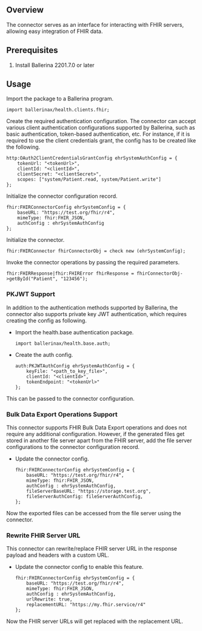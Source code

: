 ## Overview

The connector serves as an interface for interacting with FHIR servers, allowing easy integration of FHIR data.

## Prerequisites

1. Install Ballerina 2201.7.0 or later

## Usage

Import the package to a Ballerina program.

```ballerina
import ballerinax/health.clients.fhir;
```

Create the required authentication configuration. The connector can accept various client authentication configurations supported by Ballerina, such as basic authentication, token-based authentication, etc. For instance, if it is required to use the client credentials grant, the config has to be created like the following.

```ballerina
http:OAuth2ClientCredentialsGrantConfig ehrSystemAuthConfig = {
    tokenUrl: "<tokenUrl>",
    clientId: "<clientId>",
    clientSecret: "<clientSecret>",
    scopes: ["system/Patient.read, system/Patient.write"]
};
```

Initialize the connector configuration record.

```ballerina
fhir:FHIRConnectorConfig ehrSystemConfig = {
    baseURL: "https://test.org/fhir/r4",
    mimeType: fhir:FHIR_JSON,
    authConfig : ehrSystemAuthConfig
};
```

Initialize the connector.

```ballerina
fhir:FHIRConnector fhirConnectorObj = check new (ehrSystemConfig);
```

Invoke the connector operations by passing the required parameters.

```ballerina
fhir:FHIRResponse|fhir:FHIRError fhirResponse = fhirConnectorObj->getById("Patient", "123456");
```

### PKJWT Support

In addition to the authentication methods supported by Ballerina, the connector also supports private key JWT authentication, which requires creating the config as following.

* Import the health.base authentication package.

    ```ballerina
    import ballerinax/health.base.auth;
    ```

* Create the auth config.

    ```ballerina
    auth:PKJWTAuthConfig ehrSystemAuthConfig = {
        keyFile: "<path_to_key_file>",
        clientId: "<clientId>",
        tokenEndpoint: "<tokenUrl>"
    };
    ```

This can be passed to the connector configuration.

### Bulk Data Export Operations Support

This connector supports FHIR Bulk Data Export operations and does not require any additional configuration.
However, if the generated files get stored in another file server apart from the FHIR server,
add the file server configurations to the connector configuration record.

* Update the connector config.

    ```ballerina
    fhir:FHIRConnectorConfig ehrSystemConfig = {
        baseURL: "https://test.org/fhir/r4",
        mimeType: fhir:FHIR_JSON,
        authConfig : ehrSystemAuthConfig,
        fileServerBaseURL: "https://storage.test.org",
        fileServerAuthConfig: fileServerAuthConfig,
    };
    ```

Now the exported files can be accessed from the file server using the connector.

### Rewrite FHIR Server URL

This connector can rewrite/replace FHIR server URL in the response payload and headers with a custom URL.

* Update the connector config to enable this feature.

    ```ballerina
    fhir:FHIRConnectorConfig ehrSystemConfig = {
        baseURL: "https://test.org/fhir/r4",
        mimeType: fhir:FHIR_JSON,
        authConfig : ehrSystemAuthConfig,
        urlRewrite: true,
        replacementURL: "https://my.fhir.service/r4"
    };
    ```

Now the FHIR server URLs will get replaced with the replacement URL.
